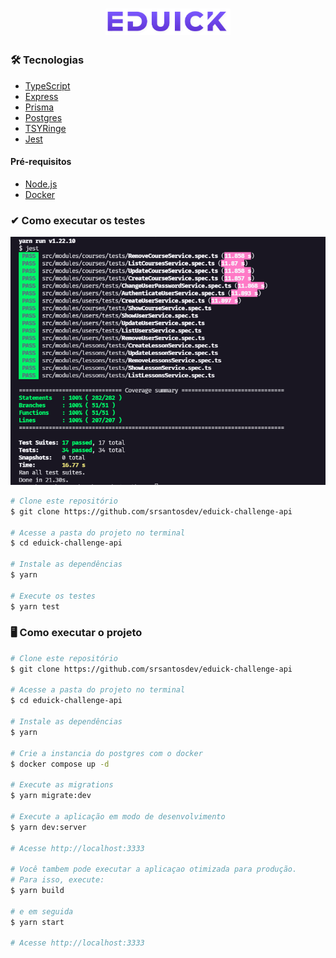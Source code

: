 <h1 align="center">
  <img alt="EDUICK" title="EDUICK" src=".github/logo.png" width="200" />
</h1>

### 🛠 Tecnologias

- [TypeScript](https://www.typescriptlang.org/)
- [Express](https://expressjs.com/pt-br/)
- [Prisma](https://www.prisma.io/)
- [Postgres](https://www.postgresql.org/)
- [TSYRinge](https://github.com/microsoft/tsyringe)
- [Jest](https://jestjs.io/pt-BR/)

#### Pré-requisitos

- [Node.js](https://nodejs.org/en/)
- [Docker](https://www.docker.com/)

### ✔ Como executar os testes

![Testes](./.github/tests.PNG)

```bash
# Clone este repositório
$ git clone https://github.com/srsantosdev/eduick-challenge-api

# Acesse a pasta do projeto no terminal
$ cd eduick-challenge-api

# Instale as dependências
$ yarn

# Execute os testes
$ yarn test
```

### 🖥️ Como executar o projeto

```bash
# Clone este repositório
$ git clone https://github.com/srsantosdev/eduick-challenge-api

# Acesse a pasta do projeto no terminal
$ cd eduick-challenge-api

# Instale as dependências
$ yarn

# Crie a instancia do postgres com o docker
$ docker compose up -d

# Execute as migrations
$ yarn migrate:dev

# Execute a aplicação em modo de desenvolvimento
$ yarn dev:server

# Acesse http://localhost:3333

# Você tambem pode executar a aplicaçao otimizada para produção.
# Para isso, execute:
$ yarn build

# e em seguida
$ yarn start

# Acesse http://localhost:3333
```
